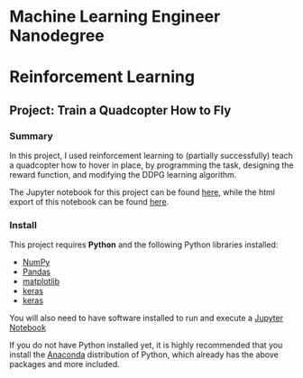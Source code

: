 # Machine Learning Engineer Nanodegree
# Reinforcement Learning
## Project: Train a Quadcopter How to Fly

### Summary

In this project, I used reinforcement learning to (partially successfully) teach a quadcopter how to hover in place, by programming the task, designing the reward function, and modifying the DDPG learning algorithm.

The Jupyter notebook for this project can be found [here](./Quadcopter_Project.ipynb), while the html export of this notebook can be found [here](https://eskrav.github.io/udacity-machine-learning/quadcopter-project/Quadcopter_Project.html).

### Install

This project requires **Python** and the following Python libraries installed:

- [NumPy](http://www.numpy.org/)
- [Pandas](http://pandas.pydata.org/)
- [matplotlib](http://matplotlib.org/)
- [keras](http://scikit-learn.org/stable/)
- [keras](https://keras.io/)

You will also need to have software installed to run and execute a [Jupyter Notebook](http://ipython.org/notebook.html)

If you do not have Python installed yet, it is highly recommended that you install the [Anaconda](http://continuum.io/downloads) distribution of Python, which already has the above packages and more included.
